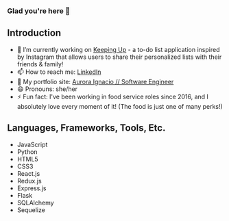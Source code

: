 ### Glad you're here 👋

<!--
**bellaignacio/bellaignacio** is a ✨ _special_ ✨ repository because its `README.md` (this file) appears on your GitHub profile.

Here are some ideas to get you started:

- 🔭 I’m currently working on ...
- 🌱 I’m currently learning ...
- 👯 I’m looking to collaborate on ...
- 🤔 I’m looking for help with ...
- 💬 Ask me about ...
- 📫 How to reach me: ...
- 😄 Pronouns: ...
- ⚡ Fun fact: ...
-->

## Introduction

- 🔭 I’m currently working on [Keeping Up](https://keeping-up.onrender.com/) - a to-do list application inspired by Instagram that allows users to share their personalized lists with their friends & family!
- 📫 How to reach me: [LinkedIn](http://www.linkedin.com/in/aurora-ignacio)
- 🌱 My portfolio site: [Aurora Ignacio // Software Engineer](https://bellaignacio.github.io/aurora-porfolio/)
- 😄 Pronouns: she/her
- ⚡ Fun fact: I've been working in food service roles since 2016, and I absolutely love every moment of it! (The food is just one of many perks!)

## Languages, Frameworks, Tools, Etc.

- JavaScript
- Python
- HTML5
- CSS3
- React.js
- Redux.js
- Express.js
- Flask
- SQLAlchemy
- Sequelize
